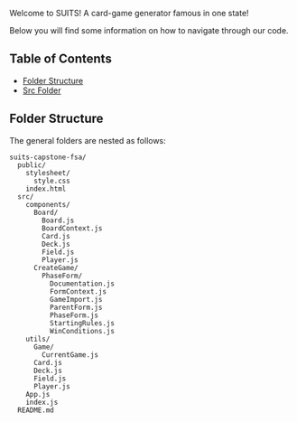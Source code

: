 Welcome to SUITS! A card-game generator famous in one state!

Below you will find some information on how to navigate through our code.<br>

## Table of Contents

- [Folder Structure](#src-folder)
- [Src Folder](#src-folder)

## Folder Structure

The general folders are nested as follows:

```
suits-capstone-fsa/
  public/
    stylesheet/
      style.css
    index.html
  src/
    components/
      Board/
        Board.js
        BoardContext.js
        Card.js
        Deck.js
        Field.js
        Player.js
      CreateGame/
        PhaseForm/
          Documentation.js
          FormContext.js
          GameImport.js
          ParentForm.js
          PhaseForm.js
          StartingRules.js
          WinConditions.js
    utils/
      Game/
        CurrentGame.js
      Card.js
      Deck.js
      Field.js
      Player.js
    App.js
    index.js
  README.md
```
